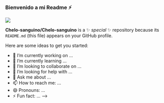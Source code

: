 ### Bienvenido a mi Readme ⚡

<img src="https://c.tenor.com/V3ujzMYx-OcAAAAC/itachi-uchiha-sharingan.gif">

**Chelo-sanguino/Chelo-sanguino** is a ✨ _special_ ✨ repository because its `README.md` (this file) appears on your GitHub profile.

Here are some ideas to get you started:

- 🔭 I’m currently working on ...
- 🌱 I’m currently learning ...
- 👯 I’m looking to collaborate on ...
- 🤔 I’m looking for help with ...
- 💬 Ask me about ...
- 📫 How to reach me: ...
- 😄 Pronouns: ...
- ⚡ Fun fact: ...
-->
